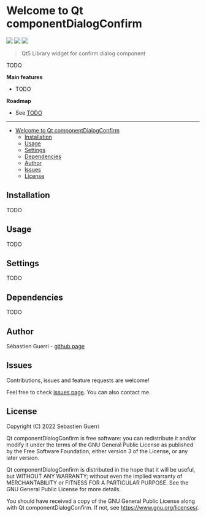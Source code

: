 # Welcome to Qt componentDialogConfirm

[![](https://badgen.net/github/release/sguerri/qt-component-dlgconfirm)](https://github.com/sguerri/qt-component-dlgconfirm/releases/)
[![](https://badgen.net/github/license/sguerri/qt-component-dlgconfirm)](https://www.gnu.org/licenses/)
[![](https://badgen.net/badge/Open%20Source%20%3F/Yes%21/blue?icon=github)](#)

> Qt5 Library widget for confirm dialog component

TODO

**Main features**
* TODO

**Roadmap**
* See [TODO](https://github.com/sguerri/qt-component-dlgconfirm/blob/main/TODO.md)

---

- [Welcome to Qt componentDialogConfirm](#welcome-to-qt-componentdialogconfirm)
  - [Installation](#installation)
  - [Usage](#usage)
  - [Settings](#settings)
  - [Dependencies](#dependencies)
  - [Author](#author)
  - [Issues](#issues)
  - [License](#license)

## Installation

TODO

## Usage

TODO

## Settings

TODO

## Dependencies

TODO

## Author

Sébastien Guerri - [github page](https://github.com/sguerri)

## Issues

Contributions, issues and feature requests are welcome!

Feel free to check [issues page](https://github.com/sguerri/qt-component-dlgconfirm/issues). You can also contact me.

## License

Copyright (C) 2022 Sebastien Guerri

Qt componentDialogConfirm is free software: you can redistribute it and/or modify it under the terms of the GNU General Public License as published by the Free Software Foundation, either version 3 of the License, or any later version.

Qt componentDialogConfirm is distributed in the hope that it will be useful, but WITHOUT ANY WARRANTY; without even the implied warranty of MERCHANTABILITY or FITNESS FOR A PARTICULAR PURPOSE. See the GNU General Public License for more details.

You should have received a copy of the GNU General Public License along with Qt componentDialogConfirm. If not, see <https://www.gnu.org/licenses/>.
